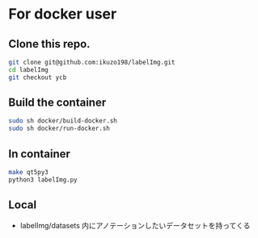 # For docker user

## Clone this repo.

```bash
git clone git@github.com:ikuzo198/labelImg.git
cd labelImg
git checkout ycb
```

## Build the container

```bash
sudo sh docker/build-docker.sh
sudo sh docker/run-docker.sh 
```

## In container

```bash
make qt5py3
python3 labelImg.py
```

## Local

- labelImg/datasets 内にアノテーションしたいデータセットを持ってくる
